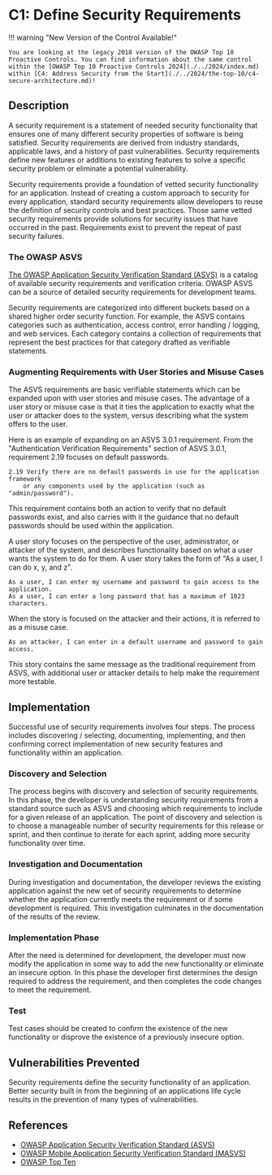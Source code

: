 # C1: Define Security Requirements

!!! warning "New Version of the Control Available!"

    You are looking at the legacy 2018 version of the OWASP Top 10 Proactive Controls. You can find information about the same control within the [OWASP Top 10 Proactive Controls 2024](./../2024/index.md) within [C4: Address Security from the Start](./../2024/the-top-10/c4-secure-architecture.md)!

## Description

A security requirement is a statement of needed security functionality that ensures one of many different security properties of software is being satisfied. Security requirements are derived from industry standards, applicable laws, and a history of past vulnerabilities. Security requirements define new features or additions to existing features to solve a specific security problem or eliminate a potential vulnerability.

Security requirements provide a foundation of vetted security functionality for an application. Instead of creating a custom approach to security for every application, standard security requirements allow developers to reuse the definition of security controls and best practices. Those same vetted security requirements provide solutions for security issues that have occurred in the past. Requirements exist to prevent the repeat of past security failures.

### The OWASP ASVS

[The OWASP Application Security Verification Standard (ASVS)](https://owasp.org/www-project-application-security-verification-standard/) is a catalog of available security requirements and verification criteria. OWASP ASVS  can be a source of detailed security requirements for development teams.

Security requirements are categorized into different buckets based on a shared higher order security function. For example, the ASVS contains categories such as authentication, access control, error handling / logging, and web services. Each category contains a collection of requirements that represent the best practices for that category drafted as verifiable statements.

### Augmenting Requirements with User Stories and Misuse Cases

The ASVS requirements are basic verifiable statements which can be expanded upon with user stories and misuse cases. The advantage of a user story or misuse case is that it ties the application to exactly what the user or attacker does to the system, versus describing what the system offers to the user.

Here is an example of expanding on an ASVS 3.0.1 requirement. From the "Authentication Verification Requirements" section of ASVS 3.0.1, requirement 2.19 focuses on default passwords.

    2.19 Verify there are no default passwords in use for the application framework 
        or any components used by the application (such as "admin/password").

This requirement contains both an action to verify that no default passwords exist, and also carries with it the guidance that no default passwords should be used within the application.

A user story focuses on the perspective of the user, administrator, or attacker of the system, and describes functionality based on what a user wants the system to do for them. A user story takes the form of "As a user, I can do x, y, and z".

    As a user, I can enter my username and password to gain access to the application.
    As a user, I can enter a long password that has a maximum of 1023 characters.

When the story is focused on the attacker and their actions, it is referred to as a misuse case.

    As an attacker, I can enter in a default username and password to gain access.

This story contains the same message as the traditional requirement from ASVS, with additional user or attacker details to help make the requirement more testable.

## Implementation

Successful use of security requirements involves four steps. The process includes discovering / selecting, documenting, implementing, and then confirming correct implementation of new security features and functionality within an application.

### Discovery and Selection

The process begins with discovery and selection of security requirements. In this phase, the developer is understanding security requirements from a standard source such as ASVS and choosing which requirements to include for a given release of an application. The point of discovery and selection is to choose a manageable number of security requirements for this release or sprint, and then continue to iterate for each sprint, adding more security functionality over time.

### Investigation and Documentation

During investigation and documentation, the developer reviews the existing application against the new set of security requirements to determine whether the application currently meets the requirement or if some development is required. This investigation culminates in the documentation of the results of the review.

### Implementation Phase

After the need is determined for development, the developer must now modify the application in some way to add the new functionality or eliminate an insecure option. In this phase the developer first determines the design required to address the requirement, and then completes the code changes to meet the requirement.

### Test

Test cases should be created to confirm the existence of the new functionality or disprove the existence of a previously insecure option.

## Vulnerabilities Prevented

Security requirements define the security functionality of an application. Better security built in from the beginning of an applications life cycle results in the prevention of many types of vulnerabilities.

## References

* [OWASP Application Security Verification Standard (ASVS)](https://owasp.org/www-project-application-security-verification-standard/)
* [OWASP Mobile Application Security Verification Standard (MASVS)](https://owasp.org/www-project-mobile-security-testing-guide/)
* [OWASP Top Ten](https://owasp.org/www-project-top-ten/)
